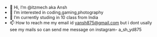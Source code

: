 - 👋 Hi, I’m @itzmech aka Ansh
- 👀 I’m interested in coding,gaming,photography
- 🌱 I’m currently studing in 10 class  from India
- 📫 How to reach me my email id yansh875@gmail.com but i dont usally see my mails so can send me message on instagram- a_sh_yd875

<!---
itzmech/itzmech is a ✨ special ✨ repository because its `README.md` (this file) appears on your GitHub profile.
You can click the Preview link to take a look at your changes.
--->
